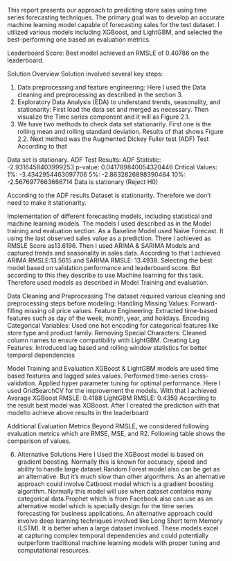 This report presents our approach to predicting store sales using time series forecasting techniques. The primary goal was to develop an accurate machine learning model capable of forecasting sales for the test dataset. I utilized various models including XGBoost, and
LightGBM, and selected the best-performing one based on evaluation metrics.

Leaderboard Score: Best model achieved an RMSLE of 0.40786 on the leaderboard.

Solution Overview
Solution involved several key steps:
1. Data preprocessing and feature engineering: Here I used the Data cleaning and preprocessing as described in the section 3.
2. Exploratory Data Analysis (EDA) to understand trends, seasonality, and stationarity: First load the data set and merged as necessary. Then visualize the Time series component and
it will as Figure 2.1.
3. We have two methods to check data set stationarity. First one is the rolling mean and rolling standard deviation. Results of that shows
Figure 2.2. Next method was the Augmented Dickey Fuller test (ADF) Test According to that

Data set is stationary.
ADF Test Results:
ADF Statistic: -2.9316458403999253
p-value: 0.041789840054320446
Critical Values:
1%: -3.4342954463097706
5%: -2.8632826898390484
10%: -2.5676977663666714
Data is stationary (Reject H0)

According to the ADF results Dataset is stationarity. Therefore we don’t need to make it stationarity.

Implementation of different forecasting models, including statistical and machine learning models. The models I used described as in the Model training and evaluation
section.
As a Baseline Model used Naïve Forecast. It using the last observed sales value as a prediction. There I achieved as RMSLE Score as13.6196. Then I used ARIMA & SARIMA Models and
captured trends and seasonality in sales data. According to that I achieved ARIMA RMSLE:13.5615 and SARIMA RMSLE: 13.4938. Selecting the best model based on validation
performance and leaderboard score. But according to this they describe to use Machine learning for this task. Therefore used models as described in Model Training and evaluation.

Data Cleaning and Preprocessing
The dataset required various cleaning and preprocessing steps before modeling:
  Handling Missing Values: Forward-filling missing oil price values.
  Feature Engineering: Extracted time-based features such as day of the week, month, year,
and holidays.
  Encoding Categorical Variables: Used one hot encoding for categorical features like store
type and product family.
  Removing Special Characters: Cleaned column names to ensure compatibility with
LightGBM.
  Creating Lag Features: Introduced lag based and rolling window statistics for better
temporal dependencies

Model Training and Evaluation
XGBoost & LightGBM models are used time based features and lagged sales values. Performed time-series cross-validation. Applied hyper parameter tuning for optimal performance. Here I used GridSearchCV for the improvement the models. With that I achieved
  Avarage XGBoost RMSLE: 0.4188
  LightGBM RMSLE: 0.4359
According to the result best model was XGBoost. After I created the prediction with that modelto achieve above results in the leaderboard

Additional Evaluation Metrics
Beyond RMSLE, we considered following evaluation metrics which are RMSE, MSE, and R2.
Following table shows the comparison of values.

6. Alternative Solutions
Here I Used the XGBoost model is based on gradient boosting. Normally this is known for accuracy, speed and ability to handle large dataset.Random Forest model also can be get as an alternative. But it’s much slow than other algorithms.
As an alternative approach could involve Catboost model which is a gradient boosting algorithm. Normally this model will use when dataset contains many categorical data.Prophet which is from Facebook also can use as an alternative model which is specially design
for the time series forecasting for business applications. An alternative approach could involve deep learning techniques involved like Long Short term Memory (LSTM). It is better when a large dataset involved. These models excel at capturing
complex temporal dependencies and could potentially outperform traditional machine learning models with proper tuning and computational resources.
